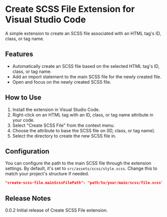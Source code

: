 # Create SCSS File Extension for Visual Studio Code

A simple extension to create an SCSS file associated with an HTML tag's ID, class, or tag name.

## Features

- Automatically create an SCSS file based on the selected HTML tag's ID, class, or tag name.
- Add an import statement to the main SCSS file for the newly created file.
- Open and focus on the newly created SCSS file.

## How to Use

1. Install the extension in Visual Studio Code.
2. Right-click on an HTML tag with an ID, class, or tag name attribute in your code.
3. Select "Create SCSS File" from the context menu.
4. Choose the attribute to base the SCSS file on (ID, class, or tag name).
5. Select the directory to create the new SCSS file in.

## Configuration

You can configure the path to the main SCSS file through the extension settings. By default, it's set to `src/assets/scss/style.scss`. Change this to match your project's structure if needed.

```json
"create-scss-file.mainScssFilePath": "path/to/your/main/scss/file.scss"
```

## Release Notes
0.0.2
Initial release of Create SCSS File extension.
